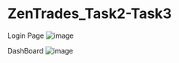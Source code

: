 # ZenTrades_Task2-Task3
Login Page 
![image](https://github.com/KalpeshK4970/ZenTrades_Task2-Task3/assets/121095860/1035755d-6c70-4a13-848e-5cf7b0c7b556)


DashBoard
![image](https://github.com/KalpeshK4970/ZenTrades_Task2-Task3/assets/121095860/a4637d9a-c56f-4cb0-8c7b-0ee3fd34b394)

